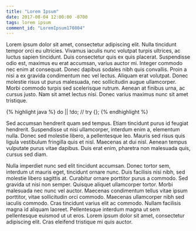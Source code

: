 ```yaml
---
title: "Lorem Ipsum"
date: 2017-08-04 12:00:00 -0700
tags: lorem ipsum
comment_id: "LoremIpsum170804"
---
```


Lorem ipsum dolor sit amet, consectetur adipiscing elit. Nulla tincidunt tempor orci eu ultricies. Vivamus iaculis nunc volutpat turpis ultrices, ac luctus sapien tincidunt. Duis consectetur quis ex quis placerat. Suspendisse odio est, maximus eu erat accumsan, varius auctor mi. Integer commodo nec enim at consequat. Donec dapibus sodales nibh quis convallis. Proin a nisi a ex gravida condimentum nec vel lectus. Aliquam erat volutpat. Donec molestie risus ut purus malesuada, nec sollicitudin augue ullamcorper. Morbi commodo turpis sed scelerisque rutrum. Aenean at finibus urna, ac cursus justo. Nam sit amet lectus nisi. Donec varius maximus nunc sit amet tristique.

{% highlight java %}
do || !do;
// try {};
{% endhighlight %}

<!-- more -->

Sed accumsan hendrerit quam sed tempus. Etiam tincidunt purus id feugiat hendrerit. Suspendisse ut nisi ullamcorper, interdum enim a, elementum nulla. Donec sed molestie libero, a pellentesque leo. Mauris sed risus quis ligula vestibulum fringilla quis et nisl. Maecenas at dui nisl. Aenean tempus vulputate purus vitae dapibus. Duis erat enim, pharetra non malesuada quis, cursus sed diam.

Nulla imperdiet nunc sed elit tincidunt accumsan. Donec tortor sem, interdum ut mauris eget, tincidunt ornare nunc. Duis facilisis nisi nibh, sed molestie libero sagittis at. Curabitur ornare porttitor purus a commodo. Sed gravida ut nisi non semper. Quisque aliquet ullamcorper tortor. Morbi malesuada nec nunc vel auctor. Maecenas condimentum tellus vitae ipsum porttitor, vitae sollicitudin orci commodo. Maecenas ullamcorper nibh sed iaculis commodo. Cras tincidunt varius elit ac commodo. Nullam facilisis magna id aliquam laoreet. Pellentesque interdum magna ut sem pellentesque euismod ut ut eros. Lorem ipsum dolor sit amet, consectetur adipiscing elit. Cras eleifend tristique mi quis auctor.